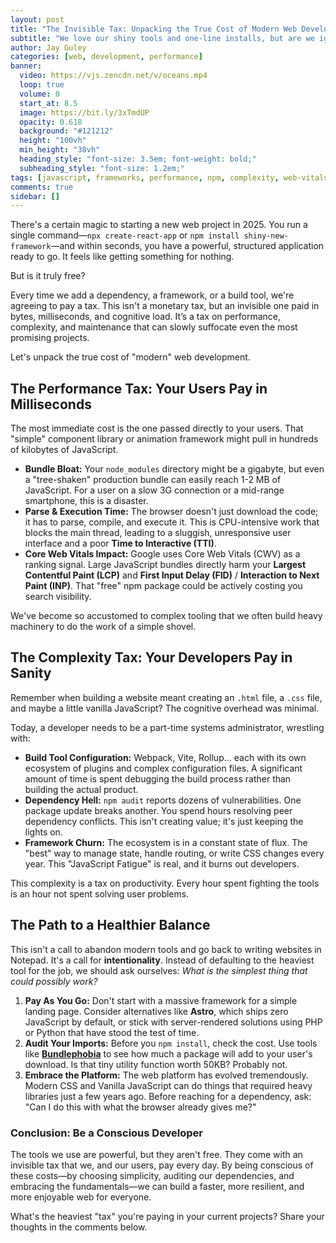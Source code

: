 ```yaml
---
layout: post
title: "The Invisible Tax: Unpacking the True Cost of Modern Web Development"
subtitle: "We love our shiny tools and one-line installs, but are we ignoring the bill?"
author: Jay Guley
categories: [web, development, performance]
banner:
  video: https://vjs.zencdn.net/v/oceans.mp4
  loop: true
  volume: 0
  start_at: 8.5
  image: https://bit.ly/3xTmdUP
  opacity: 0.618
  background: "#121212"
  height: "100vh"
  min_height: "38vh"
  heading_style: "font-size: 3.5em; font-weight: bold;"
  subheading_style: "font-size: 1.2em;"
tags: [javascript, frameworks, performance, npm, complexity, web-vitals]
comments: true
sidebar: []
---
```


There's a certain magic to starting a new web project in 2025. You run a single command—`npx create-react-app` or `npm install shiny-new-framework`—and within seconds, you have a powerful, structured application ready to go. It feels like getting something for nothing.

But is it truly free?

Every time we add a dependency, a framework, or a build tool, we're agreeing to pay a tax. This isn't a monetary tax, but an invisible one paid in bytes, milliseconds, and cognitive load. It’s a tax on performance, complexity, and maintenance that can slowly suffocate even the most promising projects.

Let's unpack the true cost of "modern" web development.



## The Performance Tax: Your Users Pay in Milliseconds

The most immediate cost is the one passed directly to your users. That "simple" component library or animation framework might pull in hundreds of kilobytes of JavaScript.

-   **Bundle Bloat:** Your `node_modules` directory might be a gigabyte, but even a "tree-shaken" production bundle can easily reach 1-2 MB of JavaScript. For a user on a slow 3G connection or a mid-range smartphone, this is a disaster.
-   **Parse & Execution Time:** The browser doesn't just download the code; it has to parse, compile, and execute it. This is CPU-intensive work that blocks the main thread, leading to a sluggish, unresponsive user interface and a poor **Time to Interactive (TTI)**.
-   **Core Web Vitals Impact:** Google uses Core Web Vitals (CWV) as a ranking signal. Large JavaScript bundles directly harm your **Largest Contentful Paint (LCP)** and **First Input Delay (FID)** / **Interaction to Next Paint (INP)**. That "free" npm package could be actively costing you search visibility.

We've become so accustomed to complex tooling that we often build heavy machinery to do the work of a simple shovel.

## The Complexity Tax: Your Developers Pay in Sanity

Remember when building a website meant creating an `.html` file, a `.css` file, and maybe a little vanilla JavaScript? The cognitive overhead was minimal.

Today, a developer needs to be a part-time systems administrator, wrestling with:

-   **Build Tool Configuration:** Webpack, Vite, Rollup... each with its own ecosystem of plugins and complex configuration files. A significant amount of time is spent debugging the build process rather than building the actual product.
-   **Dependency Hell:** `npm audit` reports dozens of vulnerabilities. One package update breaks another. You spend hours resolving peer dependency conflicts. This isn't creating value; it's just keeping the lights on.
-   **Framework Churn:** The ecosystem is in a constant state of flux. The "best" way to manage state, handle routing, or write CSS changes every year. This "JavaScript Fatigue" is real, and it burns out developers.

This complexity is a tax on productivity. Every hour spent fighting the tools is an hour not spent solving user problems.

## The Path to a Healthier Balance

This isn't a call to abandon modern tools and go back to writing websites in Notepad. It's a call for **intentionality**. Instead of defaulting to the heaviest tool for the job, we should ask ourselves: *What is the simplest thing that could possibly work?*

1.  **Pay As You Go:** Don't start with a massive framework for a simple landing page. Consider alternatives like **Astro**, which ships zero JavaScript by default, or stick with server-rendered solutions using PHP or Python that have stood the test of time.
2.  **Audit Your Imports:** Before you `npm install`, check the cost. Use tools like [**Bundlephobia**](https://bundlephobia.com/) to see how much a package will add to your user's download. Is that tiny utility function worth 50KB? Probably not.
3.  **Embrace the Platform:** The web platform has evolved tremendously. Modern CSS and Vanilla JavaScript can do things that required heavy libraries just a few years ago. Before reaching for a dependency, ask: "Can I do this with what the browser already gives me?"

### Conclusion: Be a Conscious Developer

The tools we use are powerful, but they aren't free. They come with an invisible tax that we, and our users, pay every day. By being conscious of these costs—by choosing simplicity, auditing our dependencies, and embracing the fundamentals—we can build a faster, more resilient, and more enjoyable web for everyone.

What's the heaviest "tax" you're paying in your current projects? Share your thoughts in the comments below.